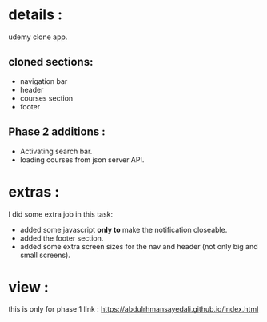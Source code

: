 # details :

udemy clone app.

## cloned sections:

- navigation bar
- header
- courses section
- footer

## Phase 2 additions :

- Activating search bar.
- loading courses from json server API.

# extras :

I did some extra job in this task:

- added some javascript <b>only to</b> make the notification closeable.
- added the footer section.
- added some extra screen sizes for the nav and header (not only big and small screens).

# view :

this is only for phase 1
link : https://abdulrhmansayedali.github.io/index.html
